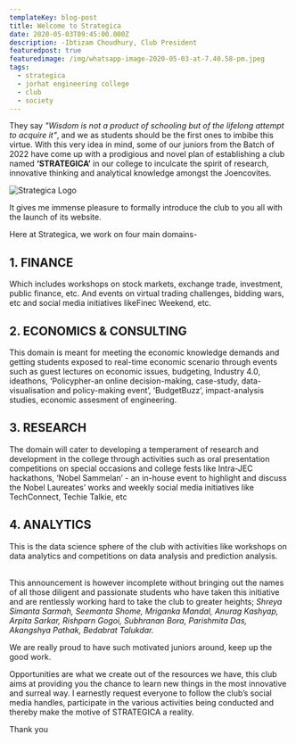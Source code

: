 ```yaml
---
templateKey: blog-post
title: Welcome to Strategica
date: 2020-05-03T09:45:00.000Z
description: -Ibtizam Choudhury, Club President
featuredpost: true
featuredimage: /img/whatsapp-image-2020-05-03-at-7.40.58-pm.jpeg
tags:
  - strategica
  - jorhat engineering college
  - club
  - society
---
```

They say *"Wisdom is not a product of schooling but of the lifelong  attempt to acquire it"*, and we as students should be the first ones to  imbibe this virtue. With this very idea in mind, some of our juniors from  the Batch of 2022 have come up with a prodigious and novel plan of establishing a club named **‘STRATEGICA’** in our college to inculcate the  spirit of research, innovative thinking and analytical knowledge amongst  the Joencovites.

![Strategica Logo](/img/whatsapp-image-2020-05-03-at-7.40.58-pm.jpeg "Strategica Logo")

It gives me immense pleasure to formally introduce the club to you all  with the launch of its website.

Here at Strategica, we work on four main  domains-

## 1. FINANCE

   Which includes workshops on stock markets, exchange trade,     investment, public finance, etc. And events on virtual trading challenges,     bidding wars, etc and social media initiatives likeFinec Weekend, etc.

## 2. ECONOMICS & CONSULTING

   This domain is meant for meeting the economic knowledge demands     and getting students exposed to real-time economic scenario through     events such as guest lectures on economic issues, budgeting, Industry     4.0, ideathons, ‘Policypher-an online decision-making, case-study,     data-visualisation and policy-making event’, ‘BudgetBuzz’, 
   impact-analysis studies, economic assesment of engineering.

## 3. RESEARCH

   The domain will cater to developing a temperament of research and     development in the college through activities such as oral presentation     competitions on special occasions and college fests like Intra-JEC     hackathons, ‘Nobel Sammelan’ - an in-house event to highlight and     discuss the Nobel Laureates’ works and weekly social media initiatives 
   like TechConnect, Techie Talkie, etc

## 4. ANALYTICS

   This is the data science sphere of the club with activities like workshops     on data analytics and competitions on data analysis and prediction analysis.<br/><br/>

This announcement is however incomplete without bringing out the     names of all those diligent and passionate students who have taken this     initiative and are rentlessly working hard to take the club to greater     heights; *Shreya Simanta Sarmah, Seemanta Shome, Mriganka Mandal, 
   Anurag Kashyap, Arpita Sarkar, Rishparn Gogoi, Subhranan Bora, 
   Parishmita Das, Akangshya Pathak, Bedabrat Talukdar.*

We are really proud to have such motivated juniors around, keep up the     good work.

 Opportunities are what we create out of the resources we have, this     club aims at providing you the chance to learn new things in the most     innovative and surreal way. I earnestly request everyone to follow the 
   club’s social media handles, participate in the various activities being 
   conducted and thereby make the motive of STRATEGICA a reality.

Thank you